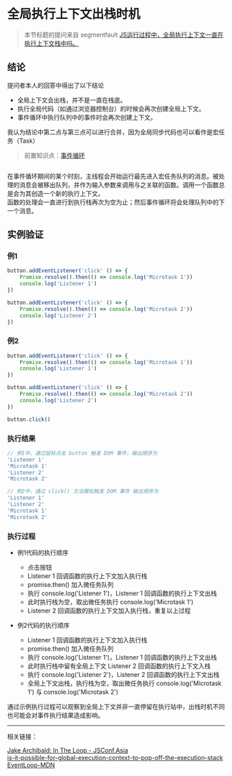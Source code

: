 # 全局执行上下文出栈时机

> 本节标题的提问来自 segmentfault [JS运行过程中，全局执行上下文一直在执行上下文栈中吗。](https://segmentfault.com/q/1010000015608763)  

## 结论
提问者本人的回答中得出了以下结论
- 全局上下文会出栈，并不是一直在栈底。
- 执行全局代码（如通过浏览器控制台）的时候会再次创建全局上下文。
- 事件循环中执行队列中的事件时会再次创建上下文。

我认为结论中第二点与第三点可以进行合并，因为全局同步代码也可以看作是宏任务（Task）

> 前置知识点：[事件循环](../浏览器/事件循环.html)  

<img :src="$withBase('/浏览器/16740fa4cd9c6937.webp')">

在事件循环期间的某个时刻，主线程会开始运行最先进入宏任务队列的消息。被处理的消息会被移出队列，并作为输入参数来调用与之关联的函数。调用一个函数总是会为其创造一个新的执行上下文。  
函数的处理会一直进行到执行栈再次为空为止；然后事件循环将会处理队列中的下一个消息。

## 实例验证

### 例1
```javascript
button.addEventListener('click' () => {
	Promise.resolve().then(() => console.log('Microtask 1'))
	console.log('Listener 1')
})

button.addEventListener('click' () => {
	Promise.resolve().then(() => console.log('Microtask 2'))
	console.log('Listener 2')
})
```

### 例2
```javascript
button.addEventListener('click' () => {
	Promise.resolve().then(() => console.log('Microtask 1'))
	console.log('Listener 1')
})

button.addEventListener('click' () => {
	Promise.resolve().then(() => console.log('Microtask 2'))
	console.log('Listener 2')
})

button.click()
```

### 执行结果
```javascript
// 例1中，通过鼠标点击 button 触发 DOM 事件，输出顺序为
'Listener 1' 
'Microtask 1'
'Listener 2'
'Microtask 2'

// 例2中，通过 click() 方法模拟触发 DOM 事件 输出顺序为
'Listener 1'
'Listener 2'
'Microtask 1'
'Microtask 2'
```
### 执行过程
- 例1代码的执行顺序
	- 点击按钮
	- Listener 1 回调函数的执行上下文加入执行栈
	- promise.then() 加入微任务队列
	- 执行 console.log('Listener 1')，Listener 1 回调函数的执行上下文出栈
	- 此时执行栈为空，取出微任务执行 console.log('Microtask 1')
	- Listener 2 回调函数的执行上下文加入执行栈，重复以上过程
	
- 例2代码的执行顺序
	- Listener 1 回调函数的执行上下文加入执行栈
	- promise.then() 加入微任务队列
	- 执行 console.log('Listener 1')，Listener 1 回调函数的执行上下文出栈
	- 此时执行栈中留有全局上下文 Listener 2 回调函数的执行上下文入栈
	- 执行 console.log('Listener 2')，Listener 2 回调函数的执行上下文出栈
	- 全局上下文出栈，执行栈为空，取出微任务执行 console.log('Microtask 1') 与 console.log('Microtask 2')

通过示例执行过程可以观察到全局上下文并非一直停留在执行站中，出栈时机不同也可能会对事件执行结果造成影响。

---

相关链接：

[Jake Archibald: In The Loop - JSConf.Asia](https://www.youtube.com/watch?v=cCOL7MC4Pl0&t=1592s)  
[is-it-possible-for-global-execution-context-to-pop-off-the-execution-stack](https://stackoverflow.com/questions/33869145/is-it-possible-for-global-execution-context-to-pop-off-the-execution-stack)  
[EventLoop-MDN](https://developer.mozilla.org/zh-CN/docs/Web/JavaScript/EventLoop)  


